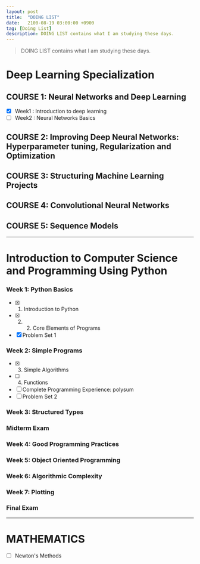 ```yaml
---
layout: post
title:  "DOING LIST"
date:   2100-08-19 03:00:00 +0900
tag: [Doing List]
description: DOING LIST contains what I am studying these days.
---
```


> DOING LIST contains what I am studying these days.

# Deep Learning Specialization

## COURSE 1: Neural Networks and Deep Learning
  - [x] Week1 : Introduction to deep learning
  - [ ] Week2 : Neural Networks Basics

## COURSE 2: Improving Deep Neural Networks: Hyperparameter tuning, Regularization and Optimization
## COURSE 3: Structuring Machine Learning Projects
## COURSE 4: Convolutional Neural Networks
## COURSE 5: Sequence Models

---

# Introduction to Computer Science and Programming Using Python

### Week 1: Python Basics
  - [x] 1. Introduction to Python
  - [x] 2. 2. Core Elements of Programs
  - [x] Problem Set 1

### Week 2: Simple Programs
  - [x] 3. Simple Algorithms
  - [ ] 4. Functions
  - [ ] Complete Programming Experience: polysum
  - [ ] Problem Set 2

### Week 3: Structured Types
### Midterm Exam
### Week 4: Good Programming Practices
### Week 5: Object Oriented Programming
### Week 6: Algorithmic Complexity
### Week 7: Plotting
### Final Exam

---

# MATHEMATICS
- [ ] Newton's Methods
